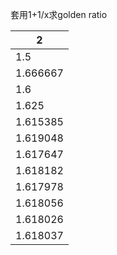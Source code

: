 套用1+1/x求golden ratio



| 2        |
| -------- |
| 1.5      |
| 1.666667 |
| 1.6      |
| 1.625    |
| 1.615385 |
| 1.619048 |
| 1.617647 |
| 1.618182 |
| 1.617978 |
| 1.618056 |
| 1.618026 |
| 1.618037 |

